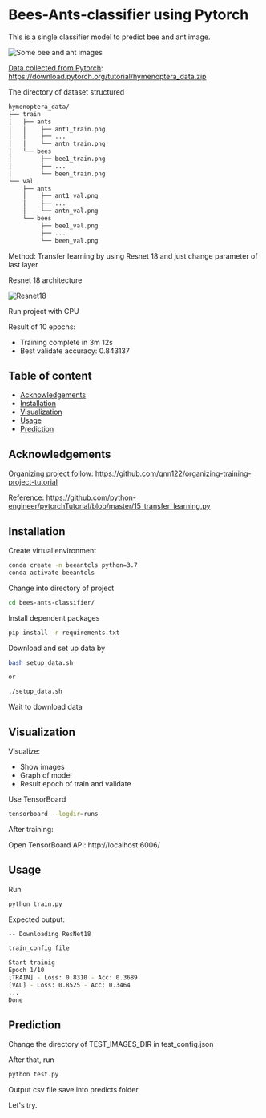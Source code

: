 ﻿# Bees-Ants-classifier using Pytorch
This is a single classifier model to predict bee and ant image.

![Some bee and ant images](https://github.com/vnk8071/bees-ants-classifier-pytorch/tree/master/images/bees_ants.PNG)

<ins>Data collected from Pytorch</ins>: https://download.pytorch.org/tutorial/hymenoptera_data.zip

The directory of dataset structured

```bash
hymenoptera_data/
├── train
│   ├── ants
│   │    ├── ant1_train.png
│   │    ├── ...
│   │    └── antn_train.png
│   └── bees
│        ├── bee1_train.png
│        ├── ...
│        └── been_train.png
└── val
    ├── ants
    │    ├── ant1_val.png   
    │    ├── ... 
    │    └── antn_val.png   
    └── bees
         ├── bee1_val.png     
         ├── ...       
         └── been_val.png
```

Method: Transfer learning by using Resnet 18 and just change parameter of last layer

Resnet 18 architecture

![Resnet18](https://github.com/vnk8071/bees-ants-classifier-pytorch/tree/master/images/resnet18.PNG)

Run project with CPU

Result of 10 epochs:
- Training complete in 3m 12s
- Best validate accuracy: 0.843137

## Table of content
* [Acknowledgements](#Acknowledgements)
* [Installation](#Installation)
* [Visualization](#Visualizaztion)
* [Usage](#Usage)
* [Prediction](#Prediction)

## Acknowledgements
<ins>Organizing project follow</ins>: https://github.com/qnn122/organizing-training-project-tutorial

<ins>Reference</ins>: https://github.com/python-engineer/pytorchTutorial/blob/master/15_transfer_learning.py

## Installation
Create virtual environment
```bash
conda create -n beeantcls python=3.7
conda activate beeantcls
```
Change into directory of project
```bash
cd bees-ants-classifier/
```
Install dependent packages
```bash
pip install -r requirements.txt
```

Download and set up data by
```bash
bash setup_data.sh

or

./setup_data.sh
```

Wait to download data

## Visualization
Visualize:
- Show images
- Graph of model 
- Result epoch of train and validate  

Use TensorBoard 
```bash
tensorboard --logdir=runs
```

After training:

Open TensorBoard API: http://localhost:6006/

## Usage
Run
```bash
python train.py
```

Expected output:
```bash
-- Downloading ResNet18

train_config file

Start trainig
Epoch 1/10
[TRAIN] - Loss: 0.8310 - Acc: 0.3689
[VAL] - Loss: 0.8525 - Acc: 0.3464
...
Done
```

## Prediction
Change the directory of TEST_IMAGES_DIR in test_config.json

After that, run
```bash
python test.py
```

Output csv file save into predicts folder

Let's try.
